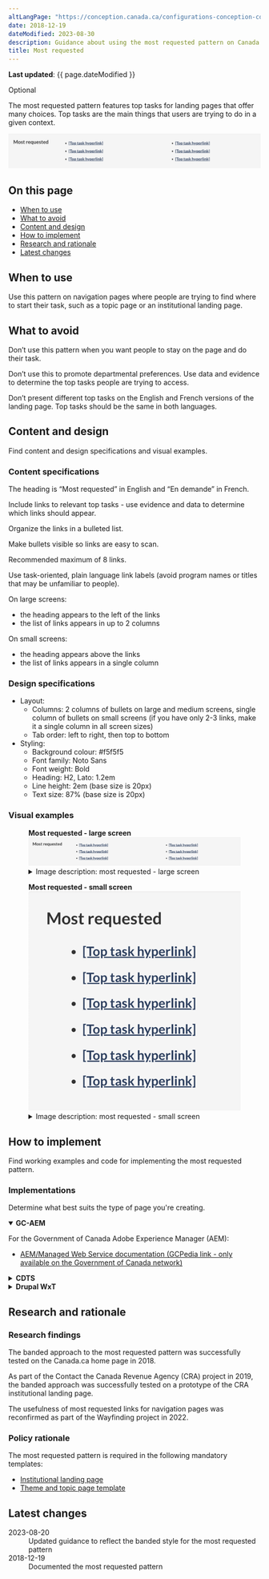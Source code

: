 ```yaml
---
altLangPage: "https://conception.canada.ca/configurations-conception-communes/en-demande.html"
date: 2018-12-19
dateModified: 2023-08-30
description: Guidance about using the most requested pattern on Canada.ca. The most requested pattern provides links to top tasks on navigation pages
title: Most requested
---
```


<p><strong>Last updated</strong>: {{ page.dateModified }}</p>
<label class="label label-info">Optional</label>
<p>The most requested pattern features top tasks for landing pages that offer many choices. Top tasks are the main things that users are trying to do in a given context.</p>
<div class="pattern-demo mrgn-tp-lg mrgn-bttm-xl"><img src="../images/most-requested-en.png" class="img-responsive" alt="" /></div>
<h2>On this page</h2>
<ul>
    <li><a href="#use">When to use</a></li>
    <li><a href="#avoid">What to avoid</a></li>
    <li><a href="#design">Content and design</a></li>
    <li><a href="#implement">How to implement</a></li>
    <li><a href="#research">Research and rationale</a></li>
    <li><a href="#latest">Latest changes</a></li>
</ul>
<h2 id="use">When to use</h2>
<p>Use this pattern on navigation pages where people are trying to find where to start their task, such as a topic page or an institutional landing page.</p>
<h2 id="avoid">What to avoid</h2>
<p>Don’t use this pattern when you want people to stay on the page and do their task.</p>
<p>Don’t use this to promote departmental preferences. Use data and evidence to determine the top tasks people are trying to access.</p>
<p>Don’t present different top tasks on the English and French versions of the landing page. Top tasks should be the same in both languages.</p>
<h2 id="design">Content and design</h2>
<p>Find content and design specifications and visual examples.</p>
<h3>Content specifications</h3>
<p>The heading is “Most requested” in English and “En demande” in French.</p>
<p>Include links to relevant top tasks - use evidence and data to determine which links should appear.</p>
<p>Organize the links in a bulleted list.</p>
<p>Make bullets visible so links are easy to scan.</p>
<p>Recommended maximum of 8 links.</p>
<p>Use task-oriented, plain language link labels (avoid program names or titles that may be unfamiliar to people).</p>
<p>On large screens:</p>
<ul>
    <li>the heading appears to the left of the links</li>
    <li>the list of links appears in up to 2 columns</li>
</ul>
<p>On small screens:</p>
<ul>
    <li>the heading appears above the links</li>
    <li>the list of links appears in a single column</li>
</ul>
<h3>Design specifications</h3>
<ul>
    <li>
        Layout:
        <ul>
            <li>Columns: 2 columns of bullets on large and medium screens, single column of bullets on small screens (if you have only 2-3 links, make it a single column in all screen sizes)</li>
            <li>Tab order: left to right, then top to bottom</li>
        </ul>
    </li>
    <li>
        Styling:
        <ul>
            <li>Background colour: #f5f5f5</li>
            <li>Font family: Noto Sans</li>
            <li>Font weight: Bold</li>
            <li>Heading: H2, Lato: 1.2em</li>
            <li>Line height: 2em (base size is 20px)</li>
            <li>Text size: 87% (base size is 20px)</li>
        </ul>
    </li>
</ul>
<h3>Visual examples</h3>
<div class="pattern-demo mrgn-tp-md mrgn-bttm-md">
    <figure class="mrgn-tp-md mrgn-bttm-lg">
        <figcaption><b>Most requested - large screen</b></figcaption>
        <img src="../images/most-requested-en.png" class="img-responsive" alt="Most requested pattern for large screens. Text version below:" />
        <details>
            <summary class="wb-toggle" data-toggle='{"print":"on"}'>Image description: most requested - large screen</summary>
            <p>Most requested links appear in a horizontal band with the heading “Most requested”. Links are organized in a bulleted list.</p>
        </details>
    </figure>
</div>
<div class="pattern-demo mrgn-tp-md mrgn-bttm-md">
    <figure class="mrgn-tp-md mrgn-bttm-lg">
        <figcaption><b>Most requested - small screen</b></figcaption>
        <img src="../images/most-requested-sm-en.png" class="img-responsive" alt="Most requested pattern for small screens. Text version below:" />
        <details>
            <summary class="wb-toggle" data-toggle='{"print":"on"}'>Image description: most requested - small screen</summary>
            <p>Most requested links appear in a bulleted list underneath the heading “Most requested”.</p>
        </details>
    </figure>
</div>
<h2 id="implement">How to implement</h2>
<p>Find working examples and code for implementing the most requested pattern.</p>
<h3>Implementations</h3>
<p>Determine what best suits the type of page you're creating.</p>
<div class="row">
    <div class="col-md-8">
        <div class="wb-tabs mrgn-tp-lg">
            <div class="tabpanels">
                <details id="004" open="open">
                    <summary><strong>GC-AEM</strong></summary>
                    <p class="mrgn-tp-lg">For the Government of Canada Adobe Experience Manager (AEM):</p>
                    <ul>
                        <li><a href="https://www.gcpedia.gc.ca/wiki/AEM_GC-specific_Documentation_6.5">AEM/Managed Web Service documentation (GCPedia link - only available on the Government of Canada network)</a></li>
                    </ul>
                </details>
                <details id="005">
                    <summary><strong>CDTS</strong></summary>
                    <p class="mrgn-tp-lg">For the Centrally Deployed Templates Solution (CDTS):</p>
                    <ul>
                        <li><a href="https://cenw-wscoe.github.io/sgdc-cdts/docs/index-en.html">CDTS documentation</a></li>
                    </ul>
                </details>
                <details id="006">
                    <summary><strong>Drupal WxT</strong></summary>
                    <p class="mrgn-tp-lg">For Drupal WxT:</p>
                    <ul>
                        <li><a href="https://drupalwxt.github.io/">Drupal WxT documentation</a></li>
                    </ul>
                </details>
            </div>
        </div>
    </div>
</div>
    <h2 id="research">Research and rationale</h2>
    <h3>Research findings</h3>
    <p>The banded approach to the most requested pattern was successfully tested on the Canada.ca home page in 2018.</p>
    <p>As part of the Contact the Canada Revenue Agency (CRA) project in 2019, the banded approach was successfully tested on a prototype of the CRA institutional landing page.</p>
    <p>The usefulness of most requested links for navigation pages was reconfirmed as part of the Wayfinding project in 2022.</p>
    <h3>Policy rationale</h3>
    <p>The most requested pattern is required in the following mandatory templates:</p>
    <ul>
        <li><a href="https://design.canada.ca/mandatory-templates/institutional-profile-pages.html">Institutional landing page</a></li>
        <li><a href="https://design.canada.ca/mandatory-templates/theme-topic.html">Theme and topic page template</a></li>
    </ul>
    <h2 id="latest">Latest changes</h2>
    <dl class="dl-horizontal">
        <dt>
            <time datetime="2023-08-20" class="link-muted">2023-08-20</time>
        </dt>
        <dd>Updated guidance to reflect the banded style for the most requested pattern</dd>
        <dt>
            <time datetime="2018-12-19" class="link-muted">2018-12-19</time>
        </dt>
        <dd>Documented the most requested pattern</dd>
    </dl>
    